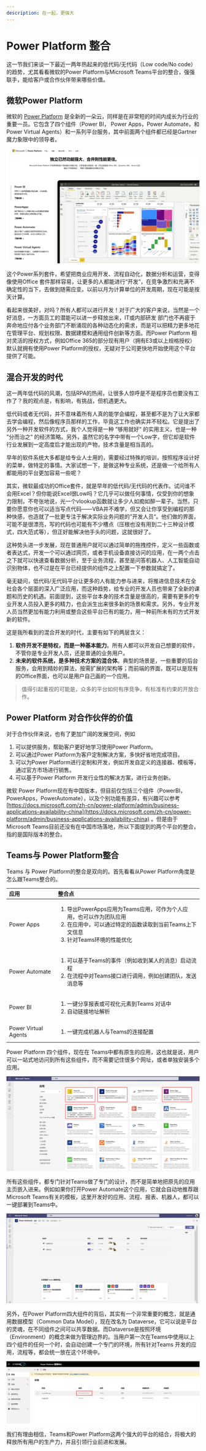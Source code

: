 ```yaml
---
description: 在一起，更强大
---
```


# Power Platform 整合

这一节我们来谈一下最近一两年热起来的低代码/无代码（Low code/No code）的趋势，尤其看看微软的Power Platform与Microsoft Teams平台的整合，强强联手，能给客户或合作伙伴带来哪些价值。

## 微软Power Platform

微软的 [Power Platform](https://powerplatform.microsoft.com/zh-cn/) 是全新的一朵云，同样是在非常短的时间内成长为行业的重要一员。它包含了四个组件（Power BI， Power Apps，Power Automate，和 Power Virtual Agents）和一系列平台服务，其中前面两个组件都已经是Gartner魔力象限中的领导者。

![](../.gitbook/assets/tu-pian-%20%2833%29.png)

这个Power系列套件，希望把商业应用开发、流程自动化，数据分析和运营，变得像使用Office 套件那样容易，让更多的人都能进行“开发”，在竞争激烈和充满不确定性的当下，去做到随需应变。以前以月为计算单位的开发周期，现在可能是按天计算。

看起来很美好，对吗？所有人都可以进行开发！对于广大的客户来说，当然是一个好消息，一方面员工的潜能可以进一步释放出来，IT或内部研发 部门也不再疲于奔命地应付各个业务部门不断涌现的各种动态化的需求，而是可以把精力更多地花在管理平台、规划权限、数据建模和通用组件创新等方面。而Power Platform 相对灵活的授权方式，例如Office 365的部分现有用户（拥有E3或以上规格授权）默认就拥有使用Power Platform的授权，无疑对于公司更快地开始使用这个平台提供了可能。

## 混合开发的时代

这一两年低代码的风潮，包括RPA的热闹，让很多人惊呼是不是程序员也要没有工作了？我的观点是，有影响，有挑战，但机遇更大。

低代码或者无代码，并不意味着所有人真的能学会编程，甚至都不是为了让大家都去学会编程，然后像程序员那样的工作，毕竟这工作也确实并不轻松。它是提出了另外一种开发软件的方式，我个人觉得是一种 ”够用就好“ 的实用主义，也是一种 ”分而治之“ 的经济策略。另外，虽然它的名字中带有一个Low字，但它却是软件行业发展到一定高度后才能出现的产物，技术含量是相当高的。

早年的软件系统大多都是给专业人士用的，需要经过特殊的培训，按照程序设计好的菜单，做特定的事情。大家试想一下，是做这种专业系统，还是做一个给所有人都能用的平台更加容易一些呢？

其实，微软最成功的Office套件，就是早年的低代码/无代码的代表作。试问谁不会用Excel？但你能说Excel很Low吗？它几乎可以做任何事情，仅受到你的想象力限制，不夸张地说，光一个vlookup函数就让多少人如痴如醉一辈子。当然，只要你愿意你也可以适当写点代码——VBA并不难学，但又会让你享受到编程的那种快感，也造就了一批更专注于解决实际业务问题的”开发人员“。他们做的界面，可能不是很漂亮，写的代码也可能有不少槽点（压根也没有用到二十三种设计模式，四大范式等），但正好能解决他手头的问题，这就很好了。

这种势头进一步发展，现在普通用户就可以通过简单的拖拽控件，定义一些函数或者表达式，开发一个可以通过网页，或者手机设备直接访问的应用，在一两个点击之下就可以快速查看数据分析，至于业务流程，甚至是问答机器人、人工智能自动识别物体，也不过是在平台已经提供的组件之上配置一下参数就搞定了。

毫无疑问，低代码/无代码平台让更多的人有能力参与进来，将推进信息技术在全社会各个层面的深入广泛应用，而这种趋势，给专业的开发人员也带来了全新的课题和历史的机遇。前面提到，这些平台本身的技术含量是很高的，需要有更多的专业开发人员投入更多的精力，也会派生出来很多新的场景和需求。另外，专业开发人员当然更加有能力利用或整合这些平台已有的能力，用一种前所未有的方式开发新的软件。

这是我所看到的混合开发的时代，主要有如下的两层含义：

1. **软件开发不是特权，而是一种基本能力**。所有人都可以开发自己想要的软件，不管你是专业开发人员，还是普通的业务用户。
2. **未来的软件系统，是多种技术方案的混合体**。典型的场景是，一些重要的后台服务，会用到精妙的算法，按需扩展的架构等；而前端的界面，既可以是现有的Office界面，也可以是用户自己画的一个应用。

> 值得引起重视的可能是，众多的平台如何有序竞争，有标准有约束的开放合作。

## Power Platform 对合作伙伴的价值

对于合作伙伴来说，也有了更加广阔的发展空间，例如

1. 可以提供服务，帮助客户更好地学习使用Power Platform。
2. 可以通过Power Platform为客户定制解决方案，多快好省地完成项目。
3. 可以为Power Platform进行定制和开发，例如开发自定义的连接器、模板等，通过官方市场进行销售。
4. 可以基于Power Platform 开发行业性的解决方案，进行业务创新。

微软 Power Platform现在有中国版本，但目前仅包括三个组件（PowerBI，PowerApps，PowerAutomate），以及个别功能有差异，有兴趣可以参考 [https://docs.microsoft.com/zh-cn/power-platform/admin/business-applications-availability-china](https://docs.microsoft.com/zh-cn/power-platform/admin/business-applications-availability-china) 。但是由于Microsoft Teams目前还没有在中国市场落地，所以下面提到的两个平台的整合，指的是国际版本的整合。

## Teams与 Power Platform整合

Teams 与 Power Platform的整合是双向的。首先看看从Power Platform角度是怎么跟Teams整合的。

<table>
  <thead>
    <tr>
      <th style="text-align:left">&#x5E94;&#x7528;</th>
      <th style="text-align:left">&#x6574;&#x5408;&#x70B9;</th>
    </tr>
  </thead>
  <tbody>
    <tr>
      <td style="text-align:left">Power Apps</td>
      <td style="text-align:left">
        <ol>
          <li>&#x5BFC;&#x51FA;PowerApps&#x5E94;&#x7528;&#x4E3A;Teams&#x5E94;&#x7528;&#xFF0C;&#x53EF;&#x4F5C;&#x4E3A;&#x4E2A;&#x4EBA;&#x5E94;&#x7528;&#xFF0C;&#x4E5F;&#x53EF;&#x4EE5;&#x4F5C;&#x4E3A;&#x56E2;&#x961F;&#x5E94;&#x7528;</li>
          <li>&#x5728;&#x5E94;&#x7528;&#x4E2D;&#xFF0C;&#x53EF;&#x4EE5;&#x901A;&#x8FC7;&#x7279;&#x5B9A;&#x7684;&#x51FD;&#x6570;&#x8BFB;&#x53D6;&#x5230;&#x5F53;&#x524D;Teams&#x4E0A;&#x4E0B;&#x6587;&#x4FE1;&#x606F;</li>
          <li>&#x9488;&#x5BF9;Teams&#x73AF;&#x5883;&#x7684;&#x6027;&#x80FD;&#x4F18;&#x5316;</li>
        </ol>
      </td>
    </tr>
    <tr>
      <td style="text-align:left">Power Automate</td>
      <td style="text-align:left">
        <ol>
          <li>&#x53EF;&#x4EE5;&#x57FA;&#x4E8E;Teams&#x7684;&#x4E8B;&#x4EF6;&#xFF08;&#x4F8B;&#x5982;&#x6536;&#x5230;&#x67D0;&#x4EBA;&#x7684;&#x6D88;&#x606F;&#xFF09;&#x542F;&#x52A8;&#x6D41;&#x7A0B;</li>
          <li>&#x5728;&#x6D41;&#x7A0B;&#x4E2D;&#x5BF9;Teams&#x63A5;&#x53E3;&#x8FDB;&#x884C;&#x8C03;&#x7528;&#xFF0C;&#x4F8B;&#x5982;&#x521B;&#x5EFA;&#x56E2;&#x961F;&#xFF0C;&#x53D1;&#x9001;&#x6D88;&#x606F;&#x7B49;</li>
        </ol>
      </td>
    </tr>
    <tr>
      <td style="text-align:left">Power BI</td>
      <td style="text-align:left">
        <ol>
          <li>&#x4E00;&#x952E;&#x5206;&#x4EAB;&#x62A5;&#x8868;&#x6216;&#x53EF;&#x89C6;&#x5316;&#x5143;&#x7D20;&#x5230;Teams
            &#x5BF9;&#x8BDD;&#x4E2D;</li>
          <li>&#x81EA;&#x52A8;&#x94FE;&#x63A5;&#x5730;&#x5740;&#x89E3;&#x6790;</li>
        </ol>
      </td>
    </tr>
    <tr>
      <td style="text-align:left">Power Virtual Agents</td>
      <td style="text-align:left">
        <ol>
          <li>&#x4E00;&#x952E;&#x5B8C;&#x6210;&#x673A;&#x5668;&#x4EBA;&#x4E0E;Teams&#x7684;&#x8FDE;&#x63A5;&#x914D;&#x7F6E;</li>
        </ol>
      </td>
    </tr>
  </tbody>
</table>

Power Platform 四个组件，现在在 Teams中都有原生的应用，这也就是说，用户可以一站式地访问到所有这些组件，而不需要记住很多个网址，或者单独安装多个应用。

![](../.gitbook/assets/tu-pian-%20%2850%29.png)

所有这些组件，都专门针对Teams做了专门的设计，而不是简单地把原先的应用主页嵌入进来。例如如果你打开Power Automate这个应用，它就会自动地推荐跟Microsoft Teams有关的模板，这里开发好的应用、流程、报表、机器人，都可以一键部署到Teams中。

![](../.gitbook/assets/tu-pian-%20%2851%29.png)

另外，在Power Platform四大组件的背后，其实有一个非常重要的概念，就是通用数据模型（Common Data Model），现在改名为 Dataverse，它可以说是平台的灵魂，在不同组件之间可以共享数据。而Dataverse是按照环境（Environment）的概念来做为管理边界的。当用户第一次在Teams中使用以上四个组件的任何一个时，会自动创建一个专门的环境，所有针对Teams 开发的应用，流程等，都会统一放在这个环境中。

![](../.gitbook/assets/tu-pian-%20%2849%29.png)

我们有理由相信，Teams和Power Platform这两个强大的平台的结合，将极大的释放所有用户的生产力，并且引领行业前进和发展。

